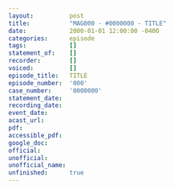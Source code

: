 ```yaml
---
layout:          post
title:           "MAG000 - #0000000 - TITLE"
date:            2000-01-01 12:00:00 -0400
categories:      episode
tags:            []
statement_of:    []
recorder:        []
voiced:          []
episode_title:   TITLE
episode_number:  '000'
case_number:     '0000000'
statement_date:  
recording_date:  
event_date:      
acast_url:       
pdf:             
accessible_pdf:  
google_doc:      
official:        
unofficial:      
unofficial_name: 
unfinished:      true
---
```


